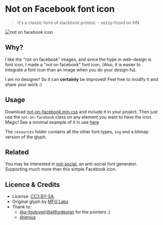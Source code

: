 # Not on Facebook font icon

> It's a classic form of slacktivist protest. - vezzy-fnord on HN

![not on facebook
icon](https://raw.github.com/Mayeu/not-on-facebook-icon/master/resources/not-on-facebook.png)

## Why?

I like the "not on facebook" images, and since the hype in web-design is font
icon, I made a "not on facebook" font icon. (Also, it is easier to integrate a
font icon than an image when you do your design-fu).

I am no designer! So it can **certainly** be improved! Feel free to modify it
and share your work :)

## Usage

Download [not-on-facebook.min.css](not-on-facebook.min.css) and include it in
your project. Then just use the `not-on-facebook` class on any element you want
to have the icon. Magic! See a minimal example of it in use
[here](exemple.html)

The `resources` folder contains all the other font types, `svg` and a bitmap
version of the glyph.

## Related

You may be interested in
[not-social](https://github.com/conchyliculture/not-social), an anti-social
font generator. Supporting much more than this simple Facebook icon.

## Licence & Credits

- License: [CC3 BY-SA](http://creativecommons.org/licenses/by/3.0/deed.en).
- Original glyph by [MFG Labs](http://mfglabs.github.io/mfglabs-iconset/)
- Thank to:
   * [@a-foutoyet](https://github.com/a-foutoyet)/[@allfordesign](https://twitter.com/allfordesign)
     for the pointers :)
   * [@jenius](https://github.com/jenius)
